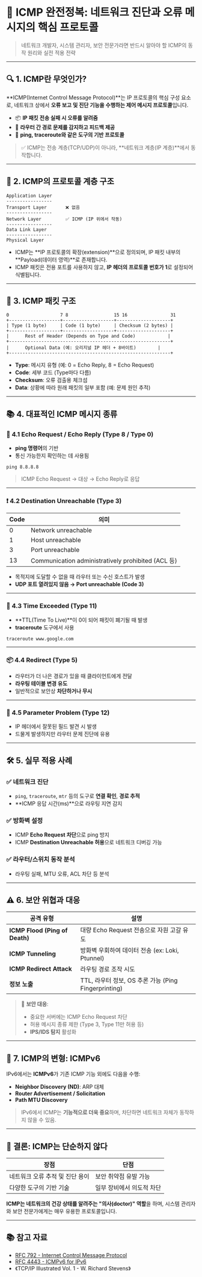 # 📡 ICMP 완전정복: 네트워크 진단과 오류 메시지의 핵심 프로토콜

> 네트워크 개발자, 시스템 관리자, 보안 전문가라면 반드시 알아야 할 ICMP의 동작 원리와 실전 적용 전략

---

## 🔍 1. ICMP란 무엇인가?

\*\*ICMP(Internet Control Message Protocol)\*\*는 IP 프로토콜의 핵심 구성 요소로, 네트워크 상에서 **오류 보고 및 진단 기능을 수행하는 제어 메시지 프로토콜**입니다.

* 📦 **IP 패킷 전송 실패 시 오류를 알려줌**
* 🧭 **라우터 간 경로 문제를 감지하고 피드백 제공**
* 🧪 **ping, traceroute와 같은 도구의 기반 프로토콜**

> ✅ ICMP는 전송 계층(TCP/UDP)이 아니라, \*\*네트워크 계층(IP 계층)\*\*에서 동작합니다.

---

## 📘 2. ICMP의 프로토콜 계층 구조

```
Application Layer
-----------------
Transport Layer       ❌ 없음
-----------------
Network Layer         ✅ ICMP (IP 위에서 작동)
-----------------
Data Link Layer
-----------------
Physical Layer
```

* ICMP는 \*\*IP 프로토콜의 확장(extension)\*\*으로 정의되며, IP 패킷 내부의 \*\*Payload(데이터 영역)\*\*로 존재합니다.
* ICMP 패킷은 전용 포트를 사용하지 않고, **IP 헤더의 프로토콜 번호가 1**로 설정되어 식별됩니다.

---

## 🧱 3. ICMP 패킷 구조

```text
0                   7 8                 15 16                31
+-------------------+-------------------+--------------------+
| Type (1 byte)     | Code (1 byte)     | Checksum (2 bytes) |
+-------------------+-------------------+--------------------+
|      Rest of Header (Depends on Type and Code)            |
+------------------------------------------------------------+
|      Optional Data (예: 오리지널 IP 헤더 + 8바이트)        |
+------------------------------------------------------------+
```

* **Type**: 메시지 유형 (예: 0 = Echo Reply, 8 = Echo Request)
* **Code**: 세부 코드 (Type마다 다름)
* **Checksum**: 오류 검출용 체크섬
* **Data**: 상황에 따라 원래 패킷의 일부 포함 (예: 문제 원인 추적)

---

## 📚 4. 대표적인 ICMP 메시지 종류

### 📡 4.1 Echo Request / Echo Reply (Type 8 / Type 0)

* **ping 명령어**의 기반
* 통신 가능한지 확인하는 데 사용됨

```shell
ping 8.8.8.8
```

> ICMP Echo Request → 대상 → Echo Reply로 응답

---

### ❗ 4.2 Destination Unreachable (Type 3)

| Code | 의미                                                |
| ---- | ------------------------------------------------- |
| 0    | Network unreachable                               |
| 1    | Host unreachable                                  |
| 3    | Port unreachable                                  |
| 13   | Communication administratively prohibited (ACL 등) |

* 목적지에 도달할 수 없을 때 라우터 또는 수신 호스트가 발생
* **UDP 포트 열려있지 않음 → Port unreachable (Code 3)**

---

### 🚧 4.3 Time Exceeded (Type 11)

* \*\*TTL(Time To Live)\*\*이 0이 되어 패킷이 폐기될 때 발생
* **traceroute** 도구에서 사용

```shell
traceroute www.google.com
```

---

### 📦 4.4 Redirect (Type 5)

* 라우터가 더 나은 경로가 있을 때 클라이언트에게 전달
* **라우팅 테이블 변경 유도**
* 일반적으로 보안상 **차단하거나 무시**

---

### 🧩 4.5 Parameter Problem (Type 12)

* IP 헤더에서 잘못된 필드 발견 시 발생
* 드물게 발생하지만 라우터 문제 진단에 유용

---

## 🛠️ 5. 실무 적용 사례

### ✅ 네트워크 진단

* `ping`, `traceroute`, `mtr` 등의 도구로 **연결 확인**, **경로 추적**
* \*\*ICMP 응답 시간(ms)\*\*으로 라우팅 지연 감지

### ✅ 방화벽 설정

* ICMP **Echo Request 차단**으로 ping 방지
* ICMP **Destination Unreachable 허용**으로 네트워크 디버깅 가능

### ✅ 라우터/스위치 동작 분석

* 라우팅 실패, MTU 오류, ACL 차단 등 분석

---

## ⚠️ 6. 보안 위협과 대응

| 공격 유형                          | 설명                                          |
| ------------------------------ | ------------------------------------------- |
| **ICMP Flood (Ping of Death)** | 대량 Echo Request 전송으로 자원 고갈 유도               |
| **ICMP Tunneling**             | 방화벽 우회하여 데이터 전송 (ex: Loki, Ptunnel)         |
| **ICMP Redirect Attack**       | 라우팅 경로 조작 시도                                |
| **정보 노출**                      | TTL, 라우터 정보, OS 추론 가능 (Ping Fingerprinting) |

> 🔐 **보안 대응**:
>
> * 중요한 서버에는 ICMP Echo Request 차단
> * 허용 메시지 종류 제한 (Type 3, Type 11만 허용 등)
> * **IPS/IDS 탐지** 활성화

---

## 🧪 7. ICMP의 변형: ICMPv6

IPv6에서는 **ICMPv6**가 기존 ICMP 기능 외에도 다음을 수행:

* **Neighbor Discovery (ND)**: ARP 대체
* **Router Advertisement / Solicitation**
* **Path MTU Discovery**

> IPv6에서 ICMP는 **기능적으로 더욱 중요**하며, 차단하면 네트워크 자체가 동작하지 않을 수 있음.

---

## 📌 결론: ICMP는 단순하지 않다

| 장점                 | 단점             |
| ------------------ | -------------- |
| 네트워크 오류 추적 및 진단 용이 | 보안 취약점 유발 가능   |
| 다양한 도구의 기반 기술      | 일부 장비에서 의도적 차단 |

**ICMP는 네트워크의 건강 상태를 알려주는 "의사(doctor)" 역할**을 하며, 시스템 관리자와 보안 전문가에게는 매우 유용한 프로토콜입니다.

---

## 📚 참고 자료

* [RFC 792 - Internet Control Message Protocol](https://datatracker.ietf.org/doc/html/rfc792)
* [RFC 4443 - ICMPv6 for IPv6](https://datatracker.ietf.org/doc/html/rfc4443)
* 《TCP/IP Illustrated Vol. 1 - W. Richard Stevens》

